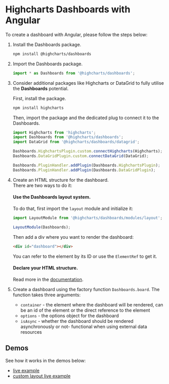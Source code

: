 # Highcharts Dashboards with Angular

To create a dashboard with Angular, please follow the steps below: <br>

1. Install the Dashboards package.

    ```bash
    npm install @highcharts/dashboards
    ```

2. Import the Dashboards package.

    ```typescript
    import * as Dashboards from '@highcharts/dashboards';
    ```

3. Consider additional packages like Highcharts or DataGrid to fully utilise the **Dashboards** potential.

    First, install the package.
    ```bash
    npm install highcharts
    ```

    Then, import the package and the dedicated plug to connect it to the Dashboards.

    ```typescript
    import Highcharts from 'highcharts';
    import Dashboards from '@highcharts/dashboards';
    import DataGrid from '@highcharts/dashboards/datagrid';

    Dashboards.HighchartsPlugin.custom.connectHighcharts(Highcharts);
    Dashboards.DataGridPlugin.custom.connectDataGrid(DataGrid);

    Dashboards.PluginHandler.addPlugin(Dashboards.HighchartsPlugin);
    Dashboards.PluginHandler.addPlugin(Dashboards.DataGridPlugin);
    ```

4. Create an HTML structure for the dashboard.  
    There are two ways to do it:
    #### Use the **Dashboards** layout system.
    To do that, first import the `layout` module and initialize it:

    ```typescript
    import LayoutModule from '@highcharts/dashboards/modules/layout';

    LayoutModule(Dashboards);
    ```
    Then add a div where you want to render the dashboard:
    ```html
    <div id="dashboard"></div>
    ```

    You can refer to the element by its ID or use the `ElementRef` to get it.
    
    #### Declare your HTML structure.
    Read more in the [documentation](https://www.highcharts.com/docs/dashboards/layout-description).

5. Create a dashboard using the factory function `Dashboards.board`. The function takes three arguments:
    - `container` - the element where the dashboard will be rendered, can be an id of the element or the direct reference to the element
    - `options` - the options object for the dashboard
    - `isAsync` - whether the dashboard should be rendered asynchronously or not- functional when using external data resources


## Demos
See how it works in the demos below:
- [live example](https://stackblitz.com/edit/angular-pc4xsk)
- [custom layout live example](https://stackblitz.com/edit/dashboards-angular-custom-layout)
